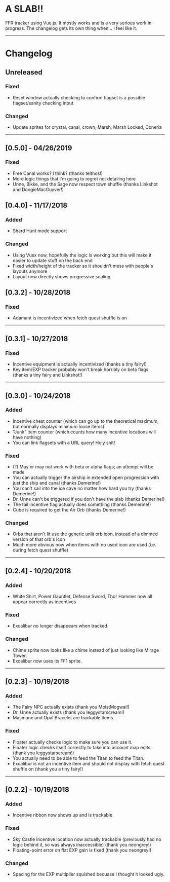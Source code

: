 # A SLAB!!
FFR tracker using Vue.js. It mostly works and is a very serious work in progress. The changelog gets its own thing when... I feel like it.

***

# Changelog

## Unreleased
### Fixed
- Reset window actually checking to confirm flagset is a possible flagset/sanity checking input

### Changed
- Update sprites for crystal, canal, crown, Marsh, Marsh Locked, Coneria

***

## [0.5.0] - 04/26/2019
### Fixed
- Free Canal works? I think? (thanks telthos!)
- More logic things that I'm going to regret not detailing here
- Unne, Bikke, and the Sage now respect town shuffle (thanks Linkshot and DoogieMacGuyver!)

## [0.4.0] - 11/17/2018
### Added
- Shard Hunt mode support

### Changed
- Using Vuex now, hopefully the logic is working but this will make it easier to update stuff on the back end
- Fixed width/height of the tracker so it shouldn't mess with people's layouts anymore
- Layout now directly shows progressive scaling

## [0.3.2] - 10/28/2018
### Fixed
- Adamant is incentivized when fetch quest shuffle is on

***

## [0.3.1] - 10/27/2018
### Fixed
- Incentive equipment is actually incentivized (thanks a tiny fairy!)
- Key item/EXP tracker probably won't break horribly on beta flags (thanks a tiny fairy and Linkshot!)

***

## [0.3.0] - 10/24/2018

### Added
- Incentive chest counter (which can go up to the theoretical maximum, but normally displays minimum loose items)
- "Junk" item counter (which counts how many incentive locations will have nothing)
- You can link flagsets with a URL query! Holy shit!

### Fixed
- (?) May or may not work with beta or alpha flags; an attempt will be made
- You can actually trigger the airship in extended open progression with just the ship and canal (thanks Demerine!)
- You can't sail into the ice cave no matter how hard you try (thanks Demerine!)
- Dr. Unne can't be triggered if you don't have the slab (thanks Demerine!)
- The tail incentive flag actually does something (thanks Demerine!)
- Cube is required to get the Air Orb (thanks Demerine!)

### Changed
- Orbs that aren't lit use the generic unlit orb icon, instead of a dimmed version of that orb's icon
- Much more obvious now when items with no used icon are used (i.e. during fetch quest shuffle)





***

## [0.2.4] - 10/20/2018
### Added
- White Shirt, Power Gauntlet, Defense Sword, Thor Hammer now all appear correctly as incentives

### Fixed
- Excalibur no longer disappears when tracked.

### Changed
- Chime sprite now looks like a chime instead of just looking like Mirage Tower.
- Excalibur now uses its FF1 sprite.

***

## [0.2.3] - 10/19/2018
### Added
- The Fairy NPC actually exists (thank you MoistMogwai!)
- Dr. Unne actually exists (thank you leggystarscream!)
- Masmune and Opal Bracelet are trackable items.

### Fixed
- Floater actually checks logic to make sure you can use it.
- Floater logic checks itself correctly to take into account map edits (thank you leggystarscream!)
- You actually need to be able to feed the Titan to feed the Titan.
- Excalibur is not an incentive item and should not display with fetch quest shuffle on (thank you a tiny fairy!)

***

## [0.2.2] - 10/19/2018
### Added
- Incentive ribbon now shows up and is trackable.

### Fixed
- Sky Castle incentive location now actually trackable (previously had no logic behind it, so was always inaccessible) (thank you neongrey!)
- Floating-point error on flat EXP gain is fixed (thank you neongrey!)

### Changed
- Spacing for the EXP multiplier squished becuase I thought it looked ugly.